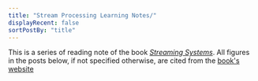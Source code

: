 ```yaml
---
title: "Stream Processing Learning Notes/"
displayRecent: false
sortPostBy: "title"
---
```


This is a series of reading note of the book [*Streaming Systems*](http://www.streamingbook.net/where-to-buy). All figures in the posts below, if not specified otherwise, are cited from the [book's website](http://www.streamingbook.net/)
